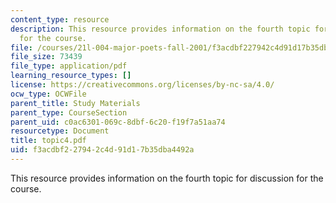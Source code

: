```yaml
---
content_type: resource
description: This resource provides information on the fourth topic for discussion
  for the course.
file: /courses/21l-004-major-poets-fall-2001/f3acdbf227942c4d91d17b35dba4492a_topic4.pdf
file_size: 73439
file_type: application/pdf
learning_resource_types: []
license: https://creativecommons.org/licenses/by-nc-sa/4.0/
ocw_type: OCWFile
parent_title: Study Materials
parent_type: CourseSection
parent_uid: c0ac6301-069c-8dbf-6c20-f19f7a51aa74
resourcetype: Document
title: topic4.pdf
uid: f3acdbf2-2794-2c4d-91d1-7b35dba4492a
---
```

This resource provides information on the fourth topic for discussion for the course.